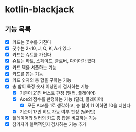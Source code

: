 # kotlin-blackjack

## 기능 목록
- [x] 카드는 끗수를 가진다
- [x] 끗수는 2~10, J, Q, K, A가 있다
- [x] 카드는 슈트를 가진다
- [x] 슈트는 하트, 스페이드, 클로버, 다이아가 있다
- [x] 카드 덱을 셔플하는 기능
- [x] 카드를 뽑는 기능
- [x] 카드 숫자의 총 합을 구하는 기능
- [x] 총 합이 특정 숫자 이상인지 검사하는 기능
    - [x] 기준이 21인 버스트 판정 (딜러, 플레이어)
    - [x] Ace의 점수를 판정하는 기능 (딜러, 플레이어)
        - [x] 모든 Ace를 1로 생각하고, 총 합이 11 이하면 10을 더한다
    - [x] 기준이 17인 히트 가능 여부 판정 (딜러만)
- [x] 플레이어와 딜러의 카드 총 합을 비교하는 기능
- [x] 참가자가 블랙잭인지 검사하는 기능 추가
